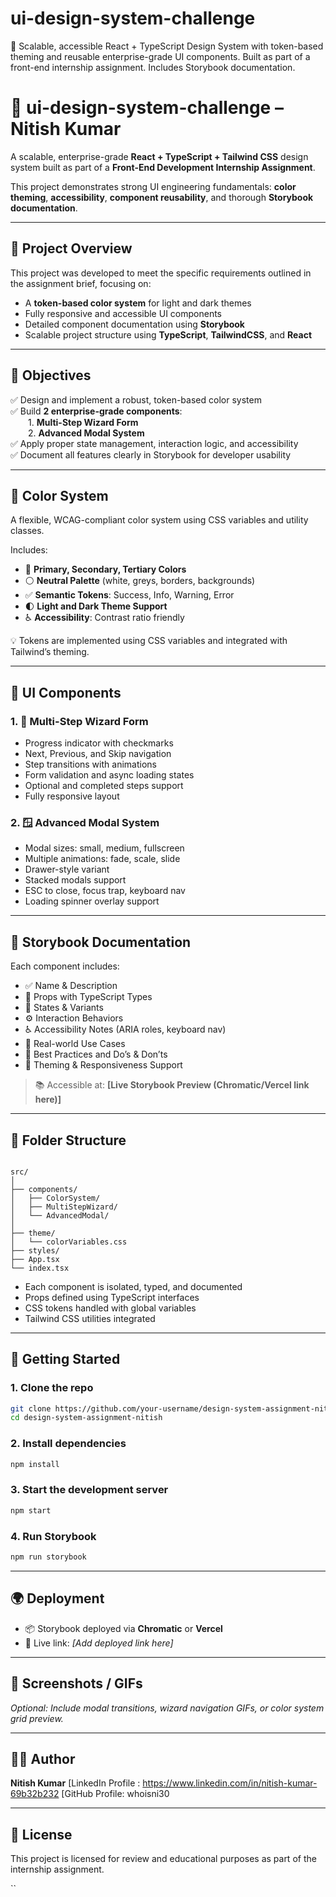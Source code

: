 # ui-design-system-challenge
🎨 Scalable, accessible React + TypeScript Design System with token-based theming and reusable enterprise-grade UI components. Built as part of a front-end internship assignment. Includes Storybook documentation.

# 🎨 ui-design-system-challenge – Nitish Kumar

A scalable, enterprise-grade **React + TypeScript + Tailwind CSS** design system built as part of a **Front-End Development Internship Assignment**.

This project demonstrates strong UI engineering fundamentals: **color theming**, **accessibility**, **component reusability**, and thorough **Storybook documentation**.

---

## 📁 Project Overview

This project was developed to meet the specific requirements outlined in the assignment brief, focusing on:

- A **token-based color system** for light and dark themes
- Fully responsive and accessible UI components
- Detailed component documentation using **Storybook**
- Scalable project structure using **TypeScript**, **TailwindCSS**, and **React**

---

## 🎯 Objectives

✅ Design and implement a robust, token-based color system  
✅ Build **2 enterprise-grade components**:  
  1. **Multi-Step Wizard Form**  
  2. **Advanced Modal System**  
✅ Apply proper state management, interaction logic, and accessibility  
✅ Document all features clearly in Storybook for developer usability

---

## 🧱 Color System

A flexible, WCAG-compliant color system using CSS variables and utility classes.

Includes:

- 🎨 **Primary, Secondary, Tertiary Colors**
- ⚪ **Neutral Palette** (white, greys, borders, backgrounds)
- ✅ **Semantic Tokens**: Success, Info, Warning, Error
- 🌓 **Light and Dark Theme Support**
- ♿ **Accessibility**: Contrast ratio friendly

💡 Tokens are implemented using CSS variables and integrated with Tailwind’s theming.

---

## 🧩 UI Components

### 1. 🧭 Multi-Step Wizard Form

- Progress indicator with checkmarks
- Next, Previous, and Skip navigation
- Step transitions with animations
- Form validation and async loading states
- Optional and completed steps support
- Fully responsive layout

### 2. 🪟 Advanced Modal System

- Modal sizes: small, medium, fullscreen
- Multiple animations: fade, scale, slide
- Drawer-style variant
- Stacked modals support
- ESC to close, focus trap, keyboard nav
- Loading spinner overlay support

---

## 📘 Storybook Documentation

Each component includes:

- ✅ Name & Description
- 🔧 Props with TypeScript Types
- 🔁 States & Variants
- ⚙️ Interaction Behaviors
- ♿ Accessibility Notes (ARIA roles, keyboard nav)
- 🧩 Real-world Use Cases
- 🧠 Best Practices and Do’s & Don’ts
- 🎨 Theming & Responsiveness Support

> 📚 Accessible at: **[Live Storybook Preview (Chromatic/Vercel link here)]**

---

## 📂 Folder Structure

```

src/
│
├── components/
│   ├── ColorSystem/
│   ├── MultiStepWizard/
│   └── AdvancedModal/
│
├── theme/
│   └── colorVariables.css
├── styles/
├── App.tsx
└── index.tsx

````

- Each component is isolated, typed, and documented
- Props defined using TypeScript interfaces
- CSS tokens handled with global variables
- Tailwind CSS utilities integrated

---

## 🚀 Getting Started

### 1. Clone the repo

```bash
git clone https://github.com/your-username/design-system-assignment-nitish.git
cd design-system-assignment-nitish
````

### 2. Install dependencies

```bash
npm install
```

### 3. Start the development server

```bash
npm start
```

### 4. Run Storybook

```bash
npm run storybook
```

---

## 🌍 Deployment

* 📦 Storybook deployed via **Chromatic** or **Vercel**
* 📌 Live link: *\[Add deployed link here]*

---

## 📸 Screenshots / GIFs

*Optional: Include modal transitions, wizard navigation GIFs, or color system grid preview.*

---

## 🧑‍💻 Author

**Nitish Kumar**
\[LinkedIn Profile : https://www.linkedin.com/in/nitish-kumar-69b32b232
\[GitHub Profile: whoisni30 

---

## 📄 License

This project is licensed for review and educational purposes as part of the internship assignment.

``
